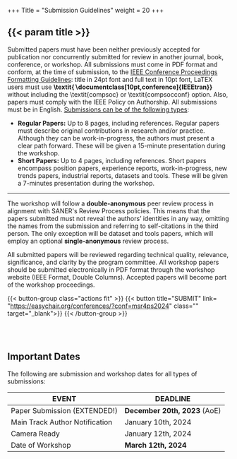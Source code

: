 +++
Title = "Submission Guidelines"
weight = 20
+++

## {{< param title >}}

<!---
Workshop papers must follow the [SANER 2024 Format and Submission Guidelines](https://conf.researchr.org/track/saner-2024/saner-2024-papers). The workshop follows a double-blind peer review process, aligned with [SANER’s Double-Blind Review Process' policies](). Papers submitted must not reveal the authors’ identities in any way, omitting the names from the submission and referring to self-citations in the third person. The only exception will be dataset and tools papers, which will employ an optional single-blind review process.

All submitted papers will be reviewed regarding technical quality, relevance, significance, and clarity by the program committee. All workshop papers should be submitted electronically in PDF format through the workshop website (IEEE Format, Double Columns). Accepted papers will become part of the workshop proceedings.

The workshop welcomes the following types of submissions:
-->

Submitted papers must have been neither previously accepted for publication nor concurrently submitted for review in another journal, book, conference, or workshop. All submissions must come in PDF format and conform, at the time of submission, to the [IEEE Conference Proceedings Formatting Guidelines](https://www.ieee.org/conferences/publishing/templates.html): title in 24pt font and full text in 10pt font, LaTEX users must use **\textit{$\backslash$documentclass[10pt,conference]\{IEEEtran\}}** without including the \textit{compsoc} or \textit{compsocconf} option. Also, papers must comply with the IEEE Policy on Authorship. All submissions must be in English. <u>Submissions can be of the following types</u>:

- **Regular Papers:** Up to 8 pages, including references. Regular papers must describe original contributions in research and/or practice. Although they can be work-in-progress, the authors must present a clear path forward. These will be given a 15-minute presentation during the workshop.
- **Short Papers:** Up to 4 pages, including references. Short papers encompass position papers, experience reports, work-in-progress, new trends papers, industrial reports, datasets and tools. These will be given a 7-minutes presentation during the workshop.
---
The workshop will follow a **double-anonymous** peer review process in alignment with SANER's Review Process policies. This means that the papers submitted must not reveal the authors’ identities in any way, omitting the names from the submission and referring to self-citations in the third person. The only exception will be dataset and tools papers, which will employ an optional **single-anonymous** review process.

All submitted papers will be reviewed regarding technical quality, relevance, significance, and clarity by the program committee. All workshop papers should be submitted electronically in PDF format through the workshop website (IEEE Format, Double Columns). Accepted papers will become part of the workshop proceedings.
<br/>



{{< button-group class="actions fit" >}}
    {{< button title="SUBMIT" link= "https://easychair.org/conferences/?conf=msr4ps2024" class="" target="_blank">}}
{{< /button-group >}}



<br/><br/>


## Important Dates

The following are submission and workshop dates for all types of submissions:


| **EVENT**                         | **DEADLINE**        |
| -------                           |-------------------  |
| Paper Submission (EXTENDED!)      | **December 20th, 2023** (AoE)|
| Main Track Author Notification    | January 10th, 2024   |
| Camera Ready                      | January 12th, 2024  |
| Date of Workshop                  | **March 12th, 2024**    | 

